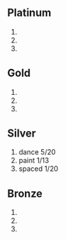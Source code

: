 ## Platinum
1)
2)
3)
## Gold
1)
2)
3)
## Silver
1) dance 5/20
2) paint 1/13
3) spaced 1/20
## Bronze
1)
2)
3)
